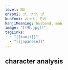 ```yaml
---
level: N3
onYomi: フ、フウ、ブ
kunYomi: おっと、それ
kanjiMeaning: husband, man
image: "[[夫.jpg]]"
tagLinks:
  - "[[kanji]]"
  - "[[japanese]]"
---
```

## character analysis